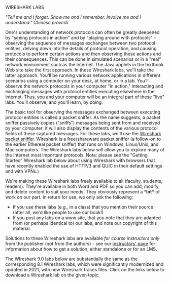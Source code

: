 WIRESHARK LABS

*"Tell me and I forget. Show me and I remember. Involve me and I understand."
Chinese proverb*

One's understanding of network protocols can often be greatly deepened by "seeing protocols in action" and by "playing around with protocols" - observing the sequence of messages exchanges between two protocol entities, delving down into the details of protocol operation, and causing protocols to perform certain actions and then observing these actions and their consequences. This can be done in simulated scenarios or in a "real" network environment such as the Internet. The Java applets in the textbook Web site take the first approach. In these Wireshark labs, we'll take the latter approach. You'll be running various network applications in different scenarios using a computer on your desk, at home, or in a lab. You'll observe the network protocols in your computer "in action," interacting and exchanging messages with protocol entities executing elsewhere in the Internet. Thus, you and your computer will be an integral part of these "live" labs. You'll observe, and you'll learn, by doing.

The basic tool for observing the messages exchanged between executing protocol entities is called a packet sniffer. As the name suggests, a packet sniffer passively copies ("sniffs") messages being sent from and received by your computer; it will also display the contents of the various protocol fields of these captured messages. For these labs, we'll use the [Wireshark packet sniffer](https://www.wireshark.org/). Wireshark is a free/shareware packet sniffer (a follow-on to the earlier Ethereal packet sniffer) that runs on Windows, Linux/Unix, and Mac computers. The Wireshark labs below will allow you to explore many of the Internet most important protocols. Note: please see the "Getting Started" Wireshark lab below about using Wireshark with browsers that have recently enabled the use of HTTP/3 and QUIC in their default settings and with VPNs.)

We're making these Wireshark labs freely available to all (faculty, students, readers). They're available in both Word and PDF so you can add, modify, and delete content to suit your needs. They obviously represent a ***lot\*** of work on our part. In return for use, we only ask the following:

- If you use these labs (e.g., in a class) that you mention their source (after all, we'd like people to use our book!)
- If you post any labs on a www site, that you note that they are adapted from (or perhaps identical to) our labs, and note our copyright of this material.

Solutions to these Wireshark labs are available *for course instructors only* from the publisher (not from the authors) - see our [instructors' page](https://gaia.cs.umass.edu/kurose_ross/instructor.php) for information about how to get a solution, either standalone or for an LMS.

The WIreshark 9.0 labs below are substantially the same as the corresponding 8.1 Wireshark labs, which were significantly modernized and updated in 2021, with new Wireshark traces files. Click on the links below to download a Wireshark lab on the given topic.
